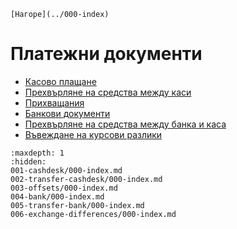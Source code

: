 ```{only} html
[Нагоре](../000-index)
```

# Платежни документи

 - [Касово плащане](001-cashdesk/000-index.md)
 - [Прехвърляне на средства между каси](002-transfer-cashdesk/000-index.md)
 - [Прихващания](003-offsets/000-index.md)
 - [Банкови документи](004-bank/000-index.md)
 - [Прехвърляне на средства между банка и каса](005-transfer-bank/000-index.md)
 - [Въвеждане на курсови разлики](006-exchange-differences/000-index.md)

 ```{toctree}
:maxdepth: 1
:hidden:
001-cashdesk/000-index.md
002-transfer-cashdesk/000-index.md
003-offsets/000-index.md
004-bank/000-index.md
005-transfer-bank/000-index.md
006-exchange-differences/000-index.md
```